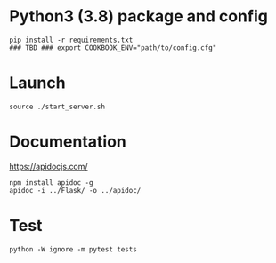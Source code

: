 # Python3 (3.8) package and config #

```
pip install -r requirements.txt
### TBD ### export COOKBOOK_ENV="path/to/config.cfg"
```

# Launch #
```
source ./start_server.sh
```

# Documentation # 
https://apidocjs.com/
```
npm install apidoc -g
apidoc -i ../Flask/ -o ../apidoc/
```

# Test #
```
python -W ignore -m pytest tests
```